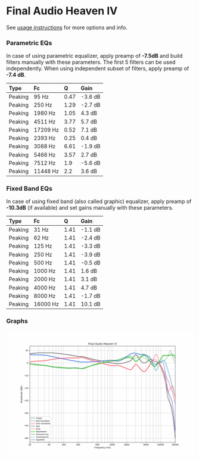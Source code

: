 # Final Audio Heaven IV
See [usage instructions](https://github.com/jaakkopasanen/AutoEq#usage) for more options and info.

### Parametric EQs
In case of using parametric equalizer, apply preamp of **-7.5dB** and build filters manually
with these parameters. The first 5 filters can be used independently.
When using independent subset of filters, apply preamp of **-7.4 dB**.

| Type    | Fc       |    Q | Gain    |
|:--------|:---------|:-----|:--------|
| Peaking | 95 Hz    | 0.47 | -3.6 dB |
| Peaking | 250 Hz   | 1.29 | -2.7 dB |
| Peaking | 1980 Hz  | 1.05 | 4.3 dB  |
| Peaking | 4511 Hz  | 3.77 | 5.7 dB  |
| Peaking | 17209 Hz | 0.52 | 7.1 dB  |
| Peaking | 2393 Hz  | 0.25 | 0.4 dB  |
| Peaking | 3088 Hz  | 6.61 | -1.9 dB |
| Peaking | 5466 Hz  | 3.57 | 2.7 dB  |
| Peaking | 7512 Hz  | 1.9  | -5.6 dB |
| Peaking | 11448 Hz | 2.2  | 3.6 dB  |

### Fixed Band EQs
In case of using fixed band (also called graphic) equalizer, apply preamp of **-10.3dB**
(if available) and set gains manually with these parameters.

| Type    | Fc       |    Q | Gain    |
|:--------|:---------|:-----|:--------|
| Peaking | 31 Hz    | 1.41 | -1.1 dB |
| Peaking | 62 Hz    | 1.41 | -2.4 dB |
| Peaking | 125 Hz   | 1.41 | -3.3 dB |
| Peaking | 250 Hz   | 1.41 | -3.9 dB |
| Peaking | 500 Hz   | 1.41 | -0.5 dB |
| Peaking | 1000 Hz  | 1.41 | 1.6 dB  |
| Peaking | 2000 Hz  | 1.41 | 3.1 dB  |
| Peaking | 4000 Hz  | 1.41 | 4.7 dB  |
| Peaking | 8000 Hz  | 1.41 | -1.7 dB |
| Peaking | 16000 Hz | 1.41 | 10.1 dB |

### Graphs
![](./Final%20Audio%20Heaven%20IV.png)